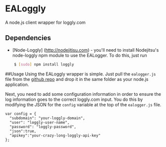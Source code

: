 # EALoggly
A node.js client wrapper for loggly.com


## Dependencies
- [Node-Loggly] (http://nodejitisu.com) - you'll need to install Nodejitsu's node-loggly npm module to use the EALogger.  To do this, just run    
``` bash
	$ [sudo] npm install loggly
```


##Usage
Using the EALoggly wrapper is simple.  Just pull the ```ealogger.js``` file from the [github repo](https://github.com/donwb/ealogger) and drop it in the same folder as your node.js application.    

Next, you need to add some configuration information in order to ensure the log information goes to the correct loggly.com input.  You do this by modifying the JSON for the ```config``` variable at the top of the ```ealogger.js``` file.  

```
var config = {
  "subdomain": "your-loggly-domain",
  "user": "loggly-user-name",
  "password": "loggly-password",
  "json":true,
  "apikey":"your-crazy-long-loggly-api-key"
};
```
